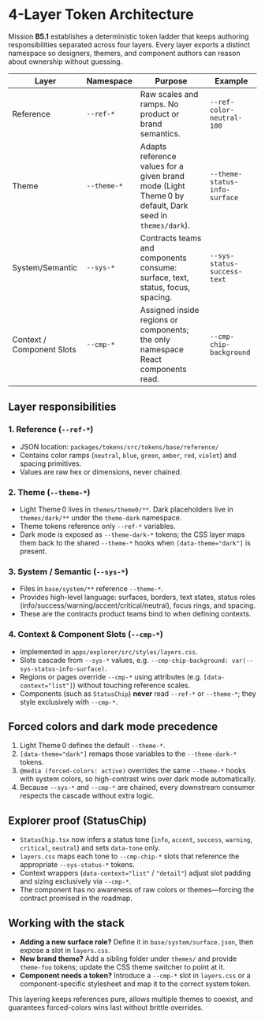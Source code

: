 # 4-Layer Token Architecture

Mission **B5.1** establishes a deterministic token ladder that keeps authoring responsibilities separated across four layers. Every layer exports a distinct namespace so designers, themers, and component authors can reason about ownership without guessing.

| Layer | Namespace | Purpose | Example |
| ----- | --------- | ------- | ------- |
| Reference | `--ref-*` | Raw scales and ramps. No product or brand semantics. | `--ref-color-neutral-100` |
| Theme | `--theme-*` | Adapts reference values for a given brand mode (Light Theme 0 by default, Dark seed in `themes/dark`). | `--theme-status-info-surface` |
| System/Semantic | `--sys-*` | Contracts teams and components consume: surface, text, status, focus, spacing. | `--sys-status-success-text` |
| Context / Component Slots | `--cmp-*` | Assigned inside regions or components; the only namespace React components read. | `--cmp-chip-background` |

## Layer responsibilities

### 1. Reference (`--ref-*`)
- JSON location: `packages/tokens/src/tokens/base/reference/`
- Contains color ramps (`neutral`, `blue`, `green`, `amber`, `red`, `violet`) and spacing primitives.
- Values are raw hex or dimensions, never chained.

### 2. Theme (`--theme-*`)
- Light Theme 0 lives in `themes/theme0/**`. Dark placeholders live in `themes/dark/**` under the `theme-dark` namespace.
- Theme tokens reference only `--ref-*` variables.
- Dark mode is exposed as `--theme-dark-*` tokens; the CSS layer maps them back to the shared `--theme-*` hooks when `[data-theme="dark"]` is present.

### 3. System / Semantic (`--sys-*`)
- Files in `base/system/**` reference `--theme-*`.
- Provides high-level language: surfaces, borders, text states, status roles (info/success/warning/accent/critical/neutral), focus rings, and spacing.
- These are the contracts product teams bind to when defining contexts.

### 4. Context & Component Slots (`--cmp-*`)
- Implemented in `apps/explorer/src/styles/layers.css`.
- Slots cascade from `--sys-*` values, e.g. `--cmp-chip-background: var(--sys-status-info-surface)`.
- Regions or pages override `--cmp-*` using attributes (e.g. `[data-context="list"]`) without touching reference scales.
- Components (such as `StatusChip`) **never** read `--ref-*` or `--theme-*`; they style exclusively with `--cmp-*`.

## Forced colors and dark mode precedence

1. Light Theme 0 defines the default `--theme-*`.
2. `[data-theme="dark"]` remaps those variables to the `--theme-dark-*` tokens.
3. `@media (forced-colors: active)` overrides the same `--theme-*` hooks with system colors, so high-contrast wins over dark mode automatically.
4. Because `--sys-*` and `--cmp-*` are chained, every downstream consumer respects the cascade without extra logic.

## Explorer proof (StatusChip)

- `StatusChip.tsx` now infers a status tone (`info`, `accent`, `success`, `warning`, `critical`, `neutral`) and sets `data-tone` only.
- `layers.css` maps each tone to `--cmp-chip-*` slots that reference the appropriate `--sys-status-*` tokens.
- Context wrappers (`data-context="list"` / `"detail"`) adjust slot padding and sizing exclusively via `--cmp-*`.
- The component has no awareness of raw colors or themes—forcing the contract promised in the roadmap.

## Working with the stack

- **Adding a new surface role?** Define it in `base/system/surface.json`, then expose a slot in `layers.css`.
- **New brand theme?** Add a sibling folder under `themes/` and provide `theme-foo` tokens; update the CSS theme switcher to point at it.
- **Component needs a token?** Introduce a `--cmp-*` slot in `layers.css` or a component-specific stylesheet and map it to the correct system token.

This layering keeps references pure, allows multiple themes to coexist, and guarantees forced-colors wins last without brittle overrides.

